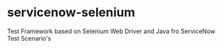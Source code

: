 # servicenow-selenium
Test Framework based on Selenium Web Driver and Java fro ServiceNow Test Scenario's 
